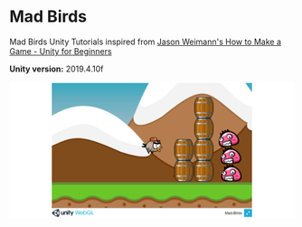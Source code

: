 # Mad Birds
Mad Birds Unity Tutorials inspired from [Jason Weimann's How to Make a Game - Unity for Beginners](https://youtu.be/OR0e-1UBEOU)

**Unity version:** 2019.4.10f

![mad-bird](Unity-WebGL-Player_Mad-Birds.png)
